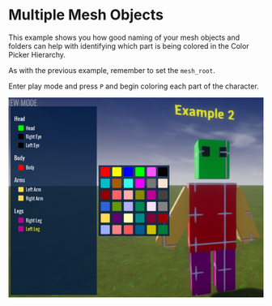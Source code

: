 # Multiple Mesh Objects

This example shows you how good naming of your mesh objects and folders can help with identifying which part is being colored in the Color Picker Hierarchy.

As with the previous example, remember to set the `mesh_root`.

Enter play mode and press `P` and begin coloring each part of the character.

![](../images/example_2.png)
